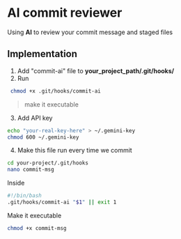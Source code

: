 # AI commit reviewer
Using **AI** to review your commit message and staged files 

## Implementation
1. Add "commit-ai" file to **your_project_path/.git/hooks/**
2. Run 
```bash 
 chmod +x .git/hooks/commit-ai
```
> make it executable
3. Add API key
```bash
echo "your-real-key-here" > ~/.gemini-key
chmod 600 ~/.gemini-key
```
4. Make this file run every time we commit
```bash 
cd your-project/.git/hooks
nano commit-msg
```

Inside
```bash
#!/bin/bash
.git/hooks/commit-ai "$1" || exit 1
```

Make it executable
```bash
chmod +x commit-msg
```

